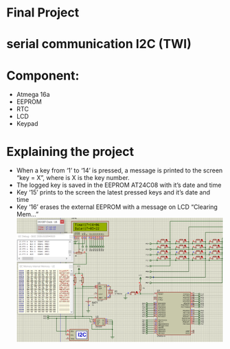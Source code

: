 # Final Project
# serial communication I2C (TWI)
# Component:
- Atmega 16a
- EEPROM
- RTC
- LCD
- Keypad 
# Explaining the project 
- When a key from ‘1’ to ‘14’ is pressed, a message is printed to the screen “key = X”, where is X is the key number.
- The logged key is saved in the EEPROM AT24C08 with it’s date and time 
- Key ‘15’ prints to the screen the latest pressed keys and it’s date and time
- Key ‘16’ erases the external EEPROM with a message on LCD “Clearing Mem…”
![Getting Started](project.PNG) 

